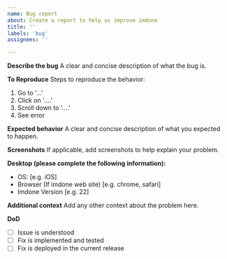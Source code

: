 ```yaml
---
name: Bug report
about: Create a report to help us improve imdone
title: ''
labels: 'bug'
assignees: ''

---
```


**Describe the bug**
A clear and concise description of what the bug is.

**To Reproduce**
Steps to reproduce the behavior:
1. Go to '...'
2. Click on '....'
3. Scroll down to '....'
4. See error

**Expected behavior**
A clear and concise description of what you expected to happen.

**Screenshots**
If applicable, add screenshots to help explain your problem.

**Desktop (please complete the following information):**
 - OS: [e.g. iOS]
 - Browser (If imdone web site) [e.g. chrome, safari]
 - Imdone Version [e.g. 22]

**Additional context**
Add any other context about the problem here.

**DoD**
- [ ] Issue is understood
- [ ] Fix is implemented and tested
- [ ] Fix is deployed in the current release
